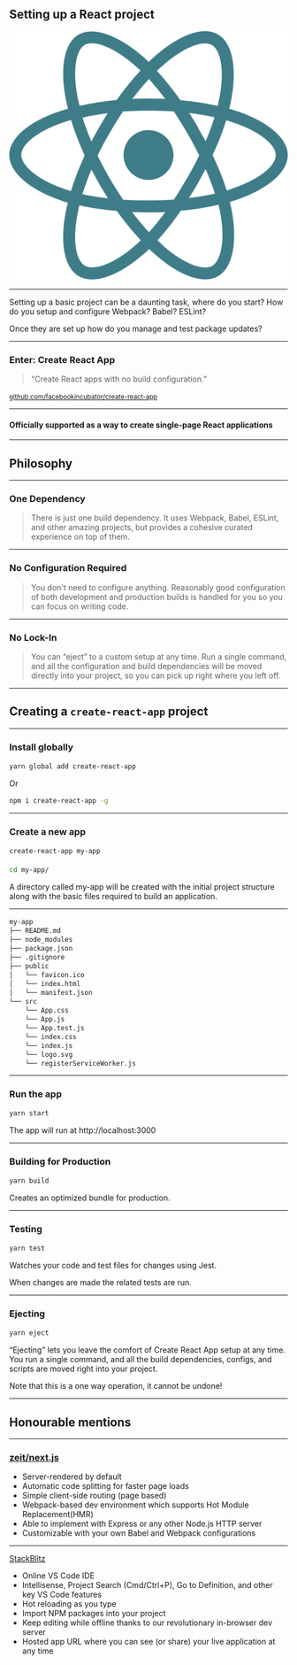 ## Setting up a React project

<img src="img/react.svg" class="spin logo" />

---

Setting up a basic project can be a daunting task, where do you start? How do you setup and configure Webpack? Babel? ESLint?

Once they are set up how do you manage and test package updates?

------

### Enter: Create React App

> “Create React apps with no build configuration.”

[<small>github.com/facebookincubator/create-react-app</small>](https://github.com/facebookincubator/create-react-app)

---

#### Officially supported as a way to create single-page React applications

---

## Philosophy

---

### One Dependency

> There is just one build dependency. It uses Webpack, Babel, ESLint, and other amazing projects, but provides a cohesive curated experience on top of them.

---

### No Configuration Required

> You don't need to configure anything. Reasonably good configuration of both development and production builds is handled for you so you can focus on writing code.

---

### No Lock-In

> You can “eject” to a custom setup at any time. Run a single command, and all the configuration and build dependencies will be moved directly into your project, so you can pick up right where you left off.

------

## Creating a `create-react-app` project

---

### Install globally

```bash
yarn global add create-react-app
```

Or

```bash
npm i create-react-app -g
```

---

### Create a new app

```bash
create-react-app my-app

cd my-app/
```

A directory called my-app will be created with the initial project structure along with the basic files required to build an application.

---

```
my-app
├── README.md
├── node_modules
├── package.json
├── .gitignore
├── public
│   └── favicon.ico
│   └── index.html
│   └── manifest.json
└── src
    └── App.css
    └── App.js
    └── App.test.js
    └── index.css
    └── index.js
    └── logo.svg
    └── registerServiceWorker.js
```

---

### Run the app

```bash
yarn start
```

The app will run at http://localhost:3000

---


### Building for Production

```bash
yarn build
```

Creates an optimized bundle for production.

---

### Testing

```bash
yarn test
```

Watches your code and test files for changes using Jest.

When changes are made the related tests are run.

---

### Ejecting

```bash
yarn eject
```

“Ejecting” lets you leave the comfort of Create React App setup at any time. You run a single command, and all the build dependencies, configs, and scripts are moved right into your project.

Note that this is a one way operation, it cannot be undone!

------

## Honourable mentions

---

### [zeit/next.js](https://github.com/zeit/next.js)

- Server-rendered by default
- Automatic code splitting for faster page loads
- Simple client-side routing (page based)
- Webpack-based dev environment which supports Hot Module Replacement(HMR)
- Able to implement with Express or any other Node.js HTTP server
- Customizable with your own Babel and Webpack configurations

---

[StackBlitz](https://stackblitz.com/fork/react)

- Online VS Code IDE
- Intellisense, Project Search (Cmd/Ctrl+P), Go to Definition, and other key VS Code features
- Hot reloading as you type
- Import NPM packages into your project
- Keep editing while offline thanks to our revolutionary in-browser dev server
- Hosted app URL where you can see (or share) your live application at any time
